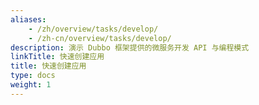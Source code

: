 ```yaml
---
aliases:
    - /zh/overview/tasks/develop/
    - /zh-cn/overview/tasks/develop/
description: 演示 Dubbo 框架提供的微服务开发 API 与编程模式
linkTitle: 快速创建应用
title: 快速创建应用
type: docs
weight: 1
---
```

